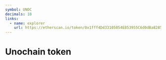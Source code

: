 ```yaml
---
symbol: UNOC
decimals: 18
links:
  - name: explorer
    url: https://etherscan.io/token/0x1fff4Dd33105054E853955C6d0dBa82859C01Cff
---
```


# Unochain token
